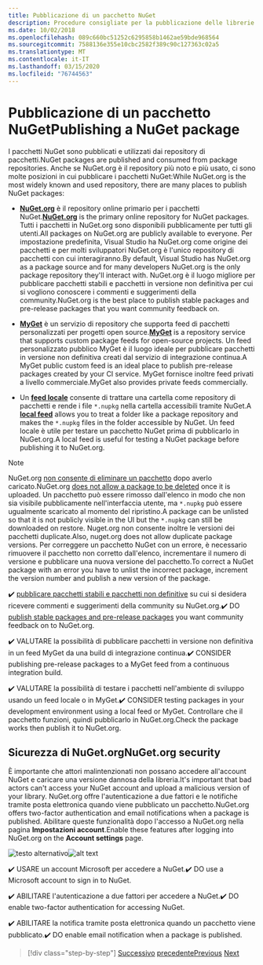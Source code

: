 ```yaml
---
title: Pubblicazione di un pacchetto NuGet
description: Procedure consigliate per la pubblicazione delle librerie .NET in NuGet.
ms.date: 10/02/2018
ms.openlocfilehash: 089c660bc51252c6295858b1462ae59bde968564
ms.sourcegitcommit: 7588136e355e10cbc2582f389c90c127363c02a5
ms.translationtype: MT
ms.contentlocale: it-IT
ms.lasthandoff: 03/15/2020
ms.locfileid: "76744563"
---
```

# <a name="publishing-a-nuget-package"></a><span data-ttu-id="bd7c5-103">Pubblicazione di un pacchetto NuGet</span><span class="sxs-lookup"><span data-stu-id="bd7c5-103">Publishing a NuGet package</span></span>

<span data-ttu-id="bd7c5-104">I pacchetti NuGet sono pubblicati e utilizzati dai repository di pacchetti.</span><span class="sxs-lookup"><span data-stu-id="bd7c5-104">NuGet packages are published and consumed from package repositories.</span></span> <span data-ttu-id="bd7c5-105">Anche se NuGet.org è il repository più noto e più usato, ci sono molte posizioni in cui pubblicare i pacchetti NuGet:</span><span class="sxs-lookup"><span data-stu-id="bd7c5-105">While NuGet.org is the most widely known and used repository, there are many places to publish NuGet packages:</span></span>

* <span data-ttu-id="bd7c5-106">**[NuGet.org](https://www.nuget.org/)** è il repository online primario per i pacchetti NuGet.</span><span class="sxs-lookup"><span data-stu-id="bd7c5-106">**[NuGet.org](https://www.nuget.org/)** is the primary online repository for NuGet packages.</span></span> <span data-ttu-id="bd7c5-107">Tutti i pacchetti in NuGet.org sono disponibili pubblicamente per tutti gli utenti.</span><span class="sxs-lookup"><span data-stu-id="bd7c5-107">All packages on NuGet.org are publicly available to everyone.</span></span> <span data-ttu-id="bd7c5-108">Per impostazione predefinita, Visual Studio ha NuGet.org come origine dei pacchetti e per molti sviluppatori NuGet.org è l'unico repository di pacchetti con cui interagiranno.</span><span class="sxs-lookup"><span data-stu-id="bd7c5-108">By default, Visual Studio has NuGet.org as a package source and for many developers NuGet.org is the only package repository they'll interact with.</span></span> <span data-ttu-id="bd7c5-109">NuGet.org è il luogo migliore per pubblicare pacchetti stabili e pacchetti in versione non definitiva per cui si vogliono conoscere i commenti e suggerimenti della community.</span><span class="sxs-lookup"><span data-stu-id="bd7c5-109">NuGet.org is the best place to publish stable packages and pre-release packages that you want community feedback on.</span></span>

* <span data-ttu-id="bd7c5-110">**[MyGet](https://myget.org/)** è un servizio di repository che supporta feed di pacchetti personalizzati per progetti open source.</span><span class="sxs-lookup"><span data-stu-id="bd7c5-110">**[MyGet](https://myget.org/)** is a repository service that supports custom package feeds for open-source projects.</span></span> <span data-ttu-id="bd7c5-111">Un feed personalizzato pubblico MyGet è il luogo ideale per pubblicare pacchetti in versione non definitiva creati dal servizio di integrazione continua.</span><span class="sxs-lookup"><span data-stu-id="bd7c5-111">A MyGet public custom feed is an ideal place to publish pre-release packages created by your CI service.</span></span> <span data-ttu-id="bd7c5-112">MyGet fornisce inoltre feed privati a livello commerciale.</span><span class="sxs-lookup"><span data-stu-id="bd7c5-112">MyGet also provides private feeds commercially.</span></span>

* <span data-ttu-id="bd7c5-113">Un **[feed locale](/nuget/hosting-packages/local-feeds)** consente di trattare una cartella come repository di pacchetti e rende i file `*.nupkg` nella cartella accessibili tramite NuGet.</span><span class="sxs-lookup"><span data-stu-id="bd7c5-113">A **[local feed](/nuget/hosting-packages/local-feeds)** allows you to treat a folder like a package repository and makes the `*.nupkg` files in the folder accessible by NuGet.</span></span> <span data-ttu-id="bd7c5-114">Un feed locale è utile per testare un pacchetto NuGet prima di pubblicarlo in NuGet.org.</span><span class="sxs-lookup"><span data-stu-id="bd7c5-114">A local feed is useful for testing a NuGet package before publishing it to NuGet.org.</span></span>

> [!NOTE]
> <span data-ttu-id="bd7c5-115">NuGet.org [non consente di eliminare un pacchetto](/nuget/policies/deleting-packages) dopo averlo caricato.</span><span class="sxs-lookup"><span data-stu-id="bd7c5-115">NuGet.org [does not allow a package to be deleted](/nuget/policies/deleting-packages) once it is uploaded.</span></span> <span data-ttu-id="bd7c5-116">Un pacchetto può essere rimosso dall'elenco in modo che non sia visibile pubblicamente nell'interfaccia utente, ma `*.nupkg` può essere ugualmente scaricato al momento del ripristino.</span><span class="sxs-lookup"><span data-stu-id="bd7c5-116">A package can be unlisted so that it is not publicly visible in the UI but the `*.nupkg` can still be downloaded on restore.</span></span> <span data-ttu-id="bd7c5-117">Nuget.org non consente inoltre le versioni dei pacchetti duplicate.</span><span class="sxs-lookup"><span data-stu-id="bd7c5-117">Also, nuget.org does not allow duplicate package versions.</span></span> <span data-ttu-id="bd7c5-118">Per correggere un pacchetto NuGet con un errore, è necessario rimuovere il pacchetto non corretto dall'elenco, incrementare il numero di versione e pubblicare una nuova versione del pacchetto.</span><span class="sxs-lookup"><span data-stu-id="bd7c5-118">To correct a NuGet package with an error you have to unlist the incorrect package, increment the version number and publish a new version of the package.</span></span>

<span data-ttu-id="bd7c5-119">✔️ [pubblicare pacchetti stabili e pacchetti non definitive](/nuget/create-packages/publish-a-package) su cui si desidera ricevere commenti e suggerimenti della community su NuGet.org.</span><span class="sxs-lookup"><span data-stu-id="bd7c5-119">✔️ DO [publish stable packages and pre-release packages](/nuget/create-packages/publish-a-package) you want community feedback on to NuGet.org.</span></span>

<span data-ttu-id="bd7c5-120">✔️ VALUTARE la possibilità di pubblicare pacchetti in versione non definitiva in un feed MyGet da una build di integrazione continua.</span><span class="sxs-lookup"><span data-stu-id="bd7c5-120">✔️ CONSIDER publishing pre-release packages to a MyGet feed from a continuous integration build.</span></span>

<span data-ttu-id="bd7c5-121">✔️ VALUTARE la possibilità di testare i pacchetti nell'ambiente di sviluppo usando un feed locale o in MyGet.</span><span class="sxs-lookup"><span data-stu-id="bd7c5-121">✔️ CONSIDER testing packages in your development environment using a local feed or MyGet.</span></span> <span data-ttu-id="bd7c5-122">Controllare che il pacchetto funzioni, quindi pubblicarlo in NuGet.org.</span><span class="sxs-lookup"><span data-stu-id="bd7c5-122">Check the package works then publish it to NuGet.org.</span></span>

## <a name="nugetorg-security"></a><span data-ttu-id="bd7c5-123">Sicurezza di NuGet.org</span><span class="sxs-lookup"><span data-stu-id="bd7c5-123">NuGet.org security</span></span>

<span data-ttu-id="bd7c5-124">È importante che attori malintenzionati non possano accedere all'account NuGet e caricare una versione dannosa della libreria.</span><span class="sxs-lookup"><span data-stu-id="bd7c5-124">It's important that bad actors can't access your NuGet account and upload a malicious version of your library.</span></span> <span data-ttu-id="bd7c5-125">NuGet.org offre l'autenticazione a due fattori e le notifiche tramite posta elettronica quando viene pubblicato un pacchetto.</span><span class="sxs-lookup"><span data-stu-id="bd7c5-125">NuGet.org offers two-factor authentication and email notifications when a package is published.</span></span> <span data-ttu-id="bd7c5-126">Abilitare queste funzionalità dopo l'accesso a NuGet.org nella pagina **Impostazioni account**.</span><span class="sxs-lookup"><span data-stu-id="bd7c5-126">Enable these features after logging into NuGet.org on the **Account settings** page.</span></span>

<span data-ttu-id="bd7c5-127">![testo alternativo](./media/publish-nuget-package/nuget-2fa.png "Sicurezza dell'account NuGet")</span><span class="sxs-lookup"><span data-stu-id="bd7c5-127">![alt text](./media/publish-nuget-package/nuget-2fa.png "NuGet Account Security")</span></span>

<span data-ttu-id="bd7c5-128">✔️ USARE un account Microsoft per accedere a NuGet.</span><span class="sxs-lookup"><span data-stu-id="bd7c5-128">✔️ DO use a Microsoft account to sign in to NuGet.</span></span>

<span data-ttu-id="bd7c5-129">✔️ ABILITARE l'autenticazione a due fattori per accedere a NuGet.</span><span class="sxs-lookup"><span data-stu-id="bd7c5-129">✔️ DO enable two-factor authentication for accessing NuGet.</span></span>

<span data-ttu-id="bd7c5-130">✔️ ABILITARE la notifica tramite posta elettronica quando un pacchetto viene pubblicato.</span><span class="sxs-lookup"><span data-stu-id="bd7c5-130">✔️ DO enable email notification when a package is published.</span></span>

>[!div class="step-by-step"]
><span data-ttu-id="bd7c5-131">[Successivo](sourcelink.md)
>[precedente](versioning.md)</span><span class="sxs-lookup"><span data-stu-id="bd7c5-131">[Previous](sourcelink.md)
[Next](versioning.md)</span></span>
